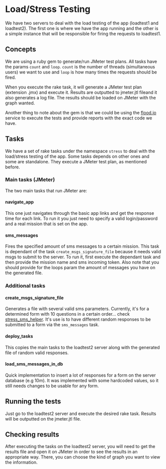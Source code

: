 # Load/Stress Testing

We have two servers to deal with the load testing of the app (loadtest1 and loadtest2). The first one is where we have the app running and the other is a simple instance that will be responsible for firing the requests to loadtest1.

## Concepts

We are using a ruby gem to generate/run JMeter test plans. All tasks have the params `count` and `loop`. `count` is the number of threads (simultaneous users) we want to use and `loop` is how many times the requests should be fired.

When you execute the rake task, it will generate a JMeter test plan (extension .jmx) and execute it. Results are outputted to jmeter.jtl fileand it also generates a log file. The results should be loaded on JMeter with the graph wanted.

Another thing to note about the gem is that we could be using the [flood.io](https://flood.io/) service to execute the tests and provide reports with the exact code we have.

## Tasks

We have a set of rake tasks under the namespace `stress` to deal with the load/stress testing of the app.
Some tasks depends on other ones and some are standalone. They execute a JMeter test plan, as mentioned before.

### Main tasks (JMeter)

The two main tasks that run JMeter are:

#### navigate_app

This one just navigates through the basic app links and get the response time for each link. To run it
you just need to specify a valid login/password and a real mission that is set on the app.

#### sms_messages

Fires the specified amount of sms messages to a certain mission. This task is dependant of the task
`create_msgs_signature_file` because it needs valid msgs to submit to the server. To run it, first execute the dependant task and then provide the mission name and sms incoming token. Also note that you should provide for the loops param the amount of messages you have on the generated file.

### Additional tasks

#### create_msgs_signature_file

Generates a file with several valid sms parameters. Currently, it's for a determined form with 10 questions in a certain order... check [stress_sms_helper](https://github.com/thecartercenter/nemo/blob/load_test_and_optimizations/lib/task_helpers/stress_sms_helper.rb#L44). It's use is to have different random responses to be submitted to a form via the `sms_messages` task.

#### deploy_tasks

This copies the main tasks to the loadtest2 server along with the generated file of random valid responses.

#### load_sms_messages_in_db

Quick implementation to insert a lot of responses for a form on the server database (e.g 10m). It was implemented with some hardcoded values, so it still needs changes to be usable for any form.

## Running the tests

Just go to the loadtest2 server and execute the desired rake task. Results will be outputted on the jmeter.jtl file.

## Checking results

After executing the tasks on the loadtest2 server, you will need to get the results file and open it on JMeter in order to see the results in an appropriate way. There, you can choose the kind of graph you want to view the information.
